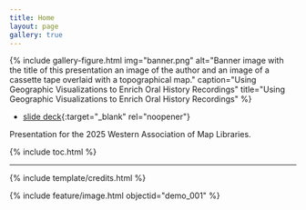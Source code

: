 ```yaml
---
title: Home
layout: page
gallery: true
---
```


{% include gallery-figure.html img="banner.png" alt="Banner image with the title of this presentation an image of the author and an image of a cassette tape overlaid with a topographical map." caption="Using Geographic Visualizations to Enrich Oral History Recordings" title="Using Geographic Visualizations to Enrich Oral History Recordings" %}

- [slide deck](https://indd.adobe.com/view/1e4208e9-dcfa-453b-ac18-9aaba2420a3f){:target="_blank" rel="noopener"}

Presentation for the 2025 Western Association of Map Libraries.

{% include toc.html %}

------

{% include template/credits.html %}

{% include feature/image.html objectid="demo_001" %}
